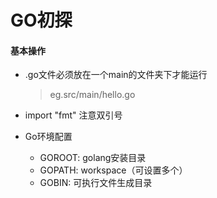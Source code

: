 # GO初探

#### 基本操作
- .go文件必须放在一个main的文件夹下才能运行
    > eg.src/main/hello.go
- import "fmt" 注意双引号

- Go环境配置
    - GOROOT: golang安装目录
    - GOPATH: workspace（可设置多个）
    - GOBIN: 可执行文件生成目录